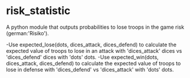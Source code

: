 # risk_statistic
A python module that outputs probabilities to lose troops in the game risk (german:'Risiko').

-Use expected_lose(dots, dices_attack, dices_defend) to calculate the expected value of troops to lose in an attack with 'dices_attack' dices vs 'dices_defend' dices with 'dots' dots.
-Use expected_win(dots, dices_attack, dices_defend) to calculate the expected value of troops to lose in defense with 'dices_defend' vs 'dices_attack' with 'dots' dots.
